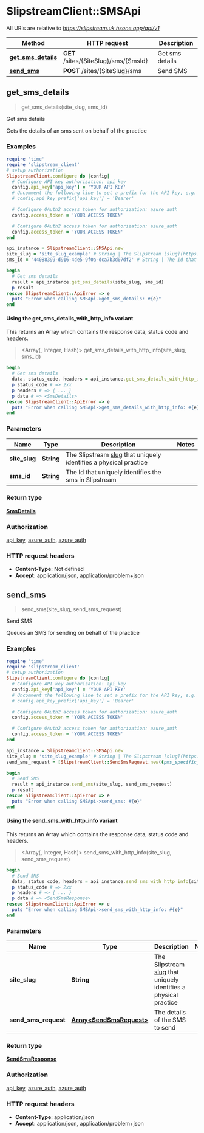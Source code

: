 # SlipstreamClient::SMSApi

All URIs are relative to *https://slipstream.uk.hsone.app/api/v1*

| Method | HTTP request | Description |
| ------ | ------------ | ----------- |
| [**get_sms_details**](SMSApi.md#get_sms_details) | **GET** /sites/{SiteSlug}/sms/{SmsId} | Get sms details |
| [**send_sms**](SMSApi.md#send_sms) | **POST** /sites/{SiteSlug}/sms | Send SMS |


## get_sms_details

> <SmsDetails> get_sms_details(site_slug, sms_id)

Get sms details

Gets the details of an sms sent on behalf of the practice

### Examples

```ruby
require 'time'
require 'slipstream_client'
# setup authorization
SlipstreamClient.configure do |config|
  # Configure API key authorization: api_key
  config.api_key['api_key'] = 'YOUR API KEY'
  # Uncomment the following line to set a prefix for the API key, e.g. 'Bearer' (defaults to nil)
  # config.api_key_prefix['api_key'] = 'Bearer'

  # Configure OAuth2 access token for authorization: azure_auth
  config.access_token = 'YOUR ACCESS TOKEN'

  # Configure OAuth2 access token for authorization: azure_auth
  config.access_token = 'YOUR ACCESS TOKEN'
end

api_instance = SlipstreamClient::SMSApi.new
site_slug = 'site_slug_example' # String | The Slipstream [slug](https://sqids.org/) that uniquely identifies a physical practice
sms_id = '44088399-d916-4de5-9f0a-dca7b3d07df2' # String | The Id that uniquely identifies the sms in Slipstream

begin
  # Get sms details
  result = api_instance.get_sms_details(site_slug, sms_id)
  p result
rescue SlipstreamClient::ApiError => e
  puts "Error when calling SMSApi->get_sms_details: #{e}"
end
```

#### Using the get_sms_details_with_http_info variant

This returns an Array which contains the response data, status code and headers.

> <Array(<SmsDetails>, Integer, Hash)> get_sms_details_with_http_info(site_slug, sms_id)

```ruby
begin
  # Get sms details
  data, status_code, headers = api_instance.get_sms_details_with_http_info(site_slug, sms_id)
  p status_code # => 2xx
  p headers # => { ... }
  p data # => <SmsDetails>
rescue SlipstreamClient::ApiError => e
  puts "Error when calling SMSApi->get_sms_details_with_http_info: #{e}"
end
```

### Parameters

| Name | Type | Description | Notes |
| ---- | ---- | ----------- | ----- |
| **site_slug** | **String** | The Slipstream [slug](https://sqids.org/) that uniquely identifies a physical practice |  |
| **sms_id** | **String** | The Id that uniquely identifies the sms in Slipstream |  |

### Return type

[**SmsDetails**](SmsDetails.md)

### Authorization

[api_key](../README.md#api_key), [azure_auth](../README.md#azure_auth), [azure_auth](../README.md#azure_auth)

### HTTP request headers

- **Content-Type**: Not defined
- **Accept**: application/json, application/problem+json


## send_sms

> <SendSmsResponse> send_sms(site_slug, send_sms_request)

Send SMS

Queues an SMS for sending on behalf of the practice

### Examples

```ruby
require 'time'
require 'slipstream_client'
# setup authorization
SlipstreamClient.configure do |config|
  # Configure API key authorization: api_key
  config.api_key['api_key'] = 'YOUR API KEY'
  # Uncomment the following line to set a prefix for the API key, e.g. 'Bearer' (defaults to nil)
  # config.api_key_prefix['api_key'] = 'Bearer'

  # Configure OAuth2 access token for authorization: azure_auth
  config.access_token = 'YOUR ACCESS TOKEN'

  # Configure OAuth2 access token for authorization: azure_auth
  config.access_token = 'YOUR ACCESS TOKEN'
end

api_instance = SlipstreamClient::SMSApi.new
site_slug = 'site_slug_example' # String | The Slipstream [slug](https://sqids.org/) that uniquely identifies a physical practice
send_sms_request = [SlipstreamClient::SendSmsRequest.new({pms_specific_id: '{064a5f0e-0b0e-4e1e-8e1e-0e0e0e0e0e0e}', to: '+31612345678', message_body: 'Hello, this is a test message'})] # Array<SendSmsRequest> | The details of the SMS to send

begin
  # Send SMS
  result = api_instance.send_sms(site_slug, send_sms_request)
  p result
rescue SlipstreamClient::ApiError => e
  puts "Error when calling SMSApi->send_sms: #{e}"
end
```

#### Using the send_sms_with_http_info variant

This returns an Array which contains the response data, status code and headers.

> <Array(<SendSmsResponse>, Integer, Hash)> send_sms_with_http_info(site_slug, send_sms_request)

```ruby
begin
  # Send SMS
  data, status_code, headers = api_instance.send_sms_with_http_info(site_slug, send_sms_request)
  p status_code # => 2xx
  p headers # => { ... }
  p data # => <SendSmsResponse>
rescue SlipstreamClient::ApiError => e
  puts "Error when calling SMSApi->send_sms_with_http_info: #{e}"
end
```

### Parameters

| Name | Type | Description | Notes |
| ---- | ---- | ----------- | ----- |
| **site_slug** | **String** | The Slipstream [slug](https://sqids.org/) that uniquely identifies a physical practice |  |
| **send_sms_request** | [**Array&lt;SendSmsRequest&gt;**](SendSmsRequest.md) | The details of the SMS to send |  |

### Return type

[**SendSmsResponse**](SendSmsResponse.md)

### Authorization

[api_key](../README.md#api_key), [azure_auth](../README.md#azure_auth), [azure_auth](../README.md#azure_auth)

### HTTP request headers

- **Content-Type**: application/json
- **Accept**: application/json, application/problem+json

